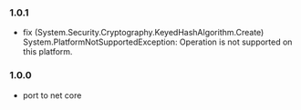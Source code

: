 ### 1.0.1
* fix (System.Security.Cryptography.KeyedHashAlgorithm.Create) System.PlatformNotSupportedException: Operation is not supported on this platform.
### 1.0.0
* port to net core